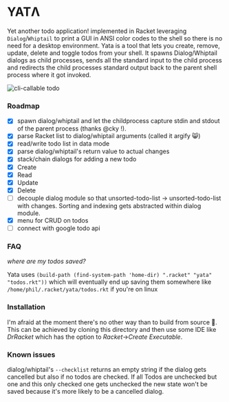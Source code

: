 # YATΛ
Yet another todo application! implemented in Racket leveraging `Dialog`/`Whiptail` to print a GUI in ANSI color codes to the shell so there is no need for a desktop environment.
Yata is a tool that lets you create, remove, update, delete and toggle todos from your shell. It spawns Dialog/Whiptail dialogs as child processes, sends all the standard input to the child process and redirects the child processes standard output back to the parent shell process where it got invoked.

![cli-callable todo](http://i.imgur.com/BaKWJsw.gif)

### Roadmap
- [x] spawn dialog/whiptail and let the childprocess capture stdin and stdout of the parent process (thanks @cky !).
- [x] parse Racket list to dialog/whiptail arguments (called it argify :smile_cat:)
- [x] read/write todo list in data mode
- [x] parse dialog/whiptail's return value to actual changes
- [x] stack/chain dialogs for adding a new todo
- [x] Create
- [x] Read
- [x] Update
- [x] Delete
- [ ] decouple dialog module so that unsorted-todo-list -> unsorted-todo-list with changes. Sorting and indexing gets abstracted within dialog module.
- [x] menu for CRUD on todos
- [ ] connect with google todo api

### FAQ
_where are my todos saved?_

Yata uses `(build-path (find-system-path 'home-dir) ".racket" "yata" "todos.rkt"))` which will eventually end up saving them somewhere like `/home/phil/.racket/yata/todos.rkt` if you're on linux

### Installation
I'm afraid at the moment there's no other way than to build from source :construction_worker:. This can be achieved by cloning this directory and then use some IDE like *DrRacket* which has the option to *Racket*->*Create Executable*.

### Known issues
dialog/whiptail's `--checklist` returns an empty string if the dialog gets cancelled but also if no todos are checked. If all Todos are unchecked but one and this only checked one gets unchecked the new state won't be saved because it's more likely to be a cancelled dialog.
